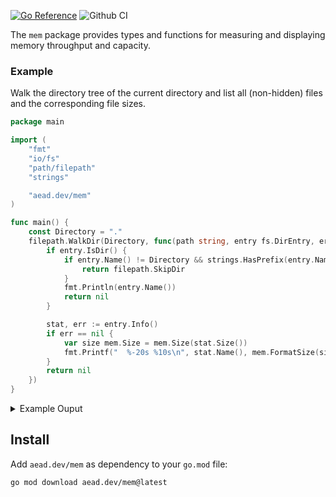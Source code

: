 [![Go Reference](https://pkg.go.dev/badge/aead.dev/mem.svg)](https://pkg.go.dev/aead.dev/mem)
![Github CI](https://github.com/aead/mem/actions/workflows/build.yml/badge.svg?branch=main)

The `mem` package provides types and functions for measuring and displaying memory throughput and capacity.

### Example

Walk the directory tree of the current directory and list all (non-hidden) files and the corresponding file sizes.

```go
package main

import (
    "fmt"
    "io/fs"
    "path/filepath"
    "strings"

    "aead.dev/mem"
)

func main() {
    const Directory = "."
    filepath.WalkDir(Directory, func(path string, entry fs.DirEntry, err error) error {
        if entry.IsDir() {
            if entry.Name() != Directory && strings.HasPrefix(entry.Name(), ".") { // Skip hidden sub directories
                return filepath.SkipDir
            }
            fmt.Println(entry.Name())
            return nil
        }

        stat, err := entry.Info()
        if err == nil {
            var size mem.Size = mem.Size(stat.Size())
            fmt.Printf("  %-20s %10s\n", stat.Name(), mem.FormatSize(size, 'D', 2))
        }
        return nil
    })
}
```
<details><summary>Example Ouput</summary>

```
.
  .gitignore              269.00B
  .golangci.yml           420.00B
  LICENSE                  1.08KB
  benchmark_test.go        1.47KB
  bitsize.go               2.79KB
  bitsize_test.go          3.38KB
cmd
example
  main.go                 605.00B
  doc.go                   2.91KB
  examples_test.go         1.76KB
  format.go               10.15KB
  format_test.go           4.24KB
  go.mod                   29.00B
  math.go                 831.00B
  math_test.go             2.28KB
  progress.go             842.00B
  size.go                  3.00KB
  size_test.go             3.73KB
```

</details>

## Install

Add `aead.dev/mem` as dependency to your `go.mod` file:

```
go mod download aead.dev/mem@latest
```
